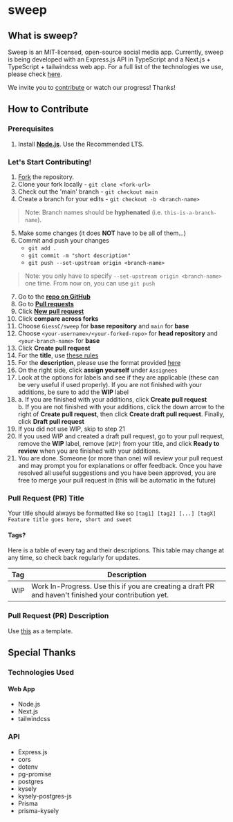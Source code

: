 # sweep
## What is sweep?
Sweep is an MIT-licensed, open-source social media app. Currently, sweep is being developed with an Express.js API in TypeScript and a Next.js + TypeScript + tailwindcss web app. For a full list of the technologies we use, please check [here](#technologies-used).

We invite you to [contribute](#how-to-contribute) or watch our progress! Thanks!

## How to Contribute
### Prerequisites
1. Install **[Node.js](https://nodejs.org/en)**. Use the Recommended LTS.

### Let's Start Contributing!
1. [Fork](https://guides.github.com/activities/forking/) the repository.
2. Clone your fork locally - `git clone <fork-url>`
3. Check out the 'main' branch - `git checkout main`
4. Create a branch for your edits - `git checkout -b <branch-name>` 
> Note: Branch names should be **hyphenated** (i.e. `this-is-a-branch-name`).
5. Make some changes (it does **NOT** have to be all of them...)
6. Commit and push your changes 
    - `git add .` 
    - `git commit -m "short description"` 
    - `git push --set-upstream origin <branch-name>`
> Note: you only have to specify `--set-upstream origin <branch-name>` one time. From now on, you can use `git push`
7. Go to the **[repo on GitHub](https://github.com/GiessC/sweep)**
8. Go to **[Pull requests](https://github.com/GiessC/sweep/pulls)**
9. Click **[New pull request](https://github.com/GiessC/sweep/compare)**
10. Click **compare across forks**
11. Choose `GiessC/sweep` for **base repository** and `main` for **base**
12. Choose `<your-username>/<your-forked-repo>` for **head repository** and `<your-branch-name>` for **base**
13. Click **Create pull request**
14. For the **title**, use [these rules](#pull-request-pr-title)
15. For the **description**, please use the format provided [here](#description-format)
16. On the right side, click **assign yourself** under `Assignees`
17. Look at the options for labels and see if they are applicable (these can be very useful if used properly). If you are not finished with your additions, be sure to add the **WIP** label
18. a. If you are finished with your additions, click **Create pull request**
<br />b. If you are not finished with your additions, click the down arrow to the right of **Create pull request**, then click **Create draft pull request**. Finally, click **Draft pull request**
19. If you did not use WIP, skip to step 21
20. If you used WIP and created a draft pull request, go to your pull request, remove the **WIP** label, remove `[WIP]` from your title, and click **Ready to review** when you are finished with your additions.
21. You are done. Someone (or more than one) will review your pull request and may prompt you for explanations or offer feedback. Once you have resolved all useful suggestions and you have been approved, you are free to merge your pull request in (this will be automatic in the future)

### Pull Request (PR) Title
Your title should always be formatted like so `[tag1] [tag2] [...] [tagX] Feature title goes here, short and sweet`

#### Tags?
Here is a table of every tag and their descriptions. This table may change at any time, so check back regularly for updates.

| **Tag** | **Description** |
----------|-----------------|
| WIP | Work In-Progress. Use this if you are creating a draft PR and haven't finished your contribution yet. |

### Pull Request (PR) Description
Use [this](reference/pr_description.txt) as a template.

## Special Thanks
### Technologies Used
#### Web App
- Node.js
- Next.js
- tailwindcss

### API
- Express.js
- cors
- dotenv
- pg-promise
- postgres
- kysely
- kysely-postgres-js
- Prisma
- prisma-kysely